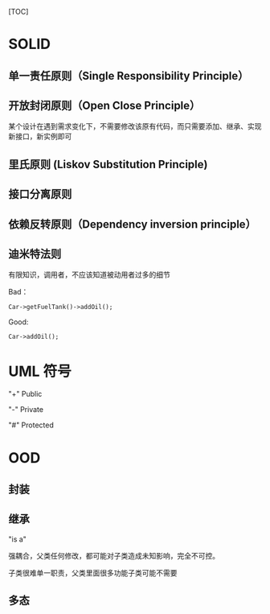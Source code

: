 [TOC]



# SOLID

## 单一责任原则（Single Responsibility Principle）

## 开放封闭原则（Open Close Principle）

某个设计在遇到需求变化下，不需要修改该原有代码，而只需要添加、继承、实现新接口，新实例即可

## 里氏原则 (Liskov Substitution Principle)

## 接口分离原则

## 依赖反转原则（Dependency inversion principle）

## 迪米特法则

有限知识，调用者，不应该知道被动用者过多的细节

Bad：

```
Car->getFuelTank()->addOil();
```

Good:

```
Car->addOil();
```





# UML 符号

"+" Public

"-" Private

"#" Protected

# OOD

## 封装

## 继承

"is a"

强耦合，父类任何修改，都可能对子类造成未知影响，完全不可控。

子类很难单一职责，父类里面很多功能子类可能不需要

## 多态

